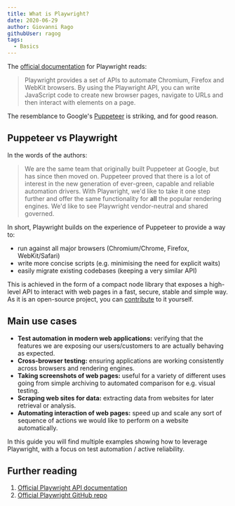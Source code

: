 ```yaml
---
title: What is Playwright?
date: 2020-06-29
author: Giovanni Rago
githubUser: ragog
tags: 
  - Basics
---
```


The [official documentation](https://playwright.dev/) for Playwright reads: 

> Playwright provides a set of APIs to automate Chromium, Firefox and WebKit browsers. By using the Playwright API, you can write JavaScript code to create new browser pages, navigate to URLs and then interact with elements on a page.

The resemblance to Google's [Puppeteer](https://guides.checklyhq.com/2020/06/19/_19-06-2020-puppeteer-intro/) is striking, and for good reason. 

## Puppeteer vs Playwright
In the words of the authors:

> We are the same team that originally built Puppeteer at Google, but has since then moved on. Puppeteer proved that there is a lot of interest in the new generation of ever-green, capable and reliable automation drivers. With Playwright, we'd like to take it one step further and offer the same functionality for **all** the popular rendering engines. We'd like to see Playwright vendor-neutral and shared governed.

In short, Playwright builds on the experience of Puppeteer to provide a way to:
* run against all major browsers (Chromium/Chrome, Firefox, WebKit/Safari)
* write more concise scripts (e.g. minimising the need for explicit waits)
* easily migrate existing codebases (keeping a very similar API)

This is achieved in the form of a compact node library that exposes a high-level API to interact with web pages in a fast, secure, stable and simple way. As it is an open-source project, you can [contribute](https://github.com/microsoft/playwright/blob/master/CONTRIBUTING.md) to it yourself.

## Main use cases
- **Test automation in modern web applications:** verifying that the features we are exposing our users/customers to are actually behaving as expected.
- **Cross-browser testing:** ensuring applications are working consistently across browsers and rendering engines.
- **Taking screenshots of web pages:** useful for a variety of different uses going from simple archiving to automated comparison for e.g. visual testing.
- **Scraping web sites for data:** extracting data from websites for later retrieval or analysis.
- **Automating interaction of web pages:** speed up and scale any sort of sequence of actions we would like to perform on a website automatically.

In this guide you will find multiple examples showing how to leverage Playwright, with a focus on test automation / active reliability.

## Further reading
1. [Official Playwright API documentation](https://playwright.dev/)
2. [Official Playwright GitHub repo](https://github.com/microsoft/playwright)
